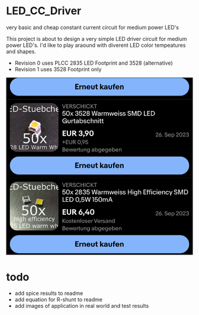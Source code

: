 # LED_CC_Driver
very basic and cheap constant current circuit for medium power LED's

This project is about to design a very simple LED driver circuit for medium power LED's. I'd like to play araound with diverent LED color tempeatures and shapes. 

- Revision 0 uses PLCC 2835 LED Footprint and 3528 (alternative)
- Revision 1 uses 3528 Footprint only

![LED warm white](Images/led-ebay.PNG)

# todo
- add spice results to readme
- add equation for R-shunt to readme
- add images of application in real world and test results